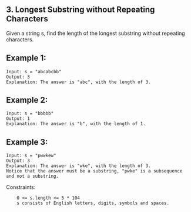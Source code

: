 ## 3. Longest Substring without Repeating Characters

Given a string s, find the length of the longest substring without repeating characters.

## Example 1:
```
Input: s = "abcabcbb"
Output: 3
Explanation: The answer is "abc", with the length of 3.
```
## Example 2:
```
Input: s = "bbbbb"
Output: 1
Explanation: The answer is "b", with the length of 1.
```
## Example 3:
```
Input: s = "pwwkew"
Output: 3
Explanation: The answer is "wke", with the length of 3.
Notice that the answer must be a substring, "pwke" is a subsequence and not a substring.
```
 

Constraints:
```
    0 <= s.length <= 5 * 104
    s consists of English letters, digits, symbols and spaces.
```
